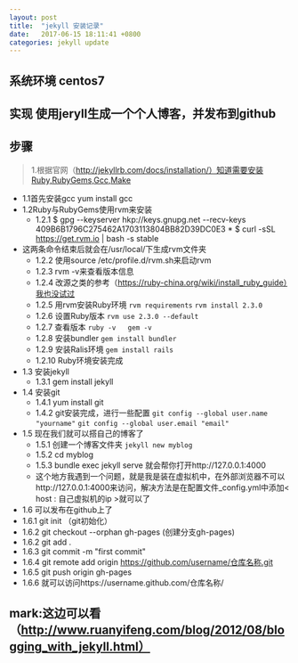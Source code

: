 ```yaml
---
layout: post
title:  "jekyll 安装记录"
date:   2017-06-15 18:11:41 +0800
categories: jekyll update
---
```

## 系统环境 centos7
## 实现     使用jeryll生成一个个人博客，并发布到github

## 步骤
> 1.根据官网（http://jekyllrb.com/docs/installation/）知道需要安装Ruby,RubyGems,Gcc,Make
 * 1.1首先安装gcc yum install gcc
 * 1.2Ruby与RubyGems使用rvm来安装
    * 1.2.1 $ gpg --keyserver hkp://keys.gnupg.net --recv-keys 409B6B1796C275462A1703113804BB82D39DC0E3
           * $ curl -sSL https://get.rvm.io | bash -s stable
  * 这两条命令结束后就会在/usr/local/下生成rvm文件夹
    * 1.2.2 使用source /etc/profile.d/rvm.sh来启动rvm
    * 1.2.3 rvm -v来查看版本信息
    * 1.2.4 改源之类的参考（https://ruby-china.org/wiki/install_ruby_guide）我也没试过
    * 1.2.5 用rvm安装Ruby环境
         ``` rvm requirements ```
         ``` rvm install 2.3.0 ```
    * 1.2.6 设置Ruby版本 
        ``` rvm use 2.3.0 --default ```
    * 1.2.7 查看版本
        ``` ruby -v   gem -v ```
    * 1.2.8 安装bundler
        ``` gem install bundler ```
    * 1.2.9 安装Ralis环境
        ``` gem install rails ```
    * 1.2.10 Ruby环境安装完成
 * 1.3 安装jekyll
    * 1.3.1 gem install jekyll
 * 1.4 安装git
    * 1.4.1 yum install git
    * 1.4.2 git安装完成，进行一些配置
         ``` git config --global user.name "yourname" ```
         ``` git config --global user.email "email" ```
 * 1.5 现在我们就可以搭自己的博客了
   * 1.5.1 创建一个博客文件夹
         ``` jekyll new myblog ```
   * 1.5.2 cd myblog
   * 1.5.3 bundle exec jekyll serve
          就会帮你打开http://127.0.0.1:4000
   * 这个地方我遇到一个问题，就是我是装在虚拟机中，在外部浏览器不可以http://127.0.0.1:4000来访问，解决方法是在配置文件_config.yml中添加< host : 自己虚拟机的ip >就可以了
 * 1.6 可以发布在github上了
  *  1.6.1 git init （git初始化）
  *  1.6.2 git checkout --orphan gh-pages (创建分支gh-pages)
  *  1.6.2 git add .
  *  1.6.3 git commit -m "first commit"
  *  1.6.4 git remote add origin https://github.com/username/仓库名称.git
  *  1.6.5 git push origin gh-pages
  *  1.6.6 就可以访问https://username.github.com/仓库名称/
  
  ## mark:这边可以看（http://www.ruanyifeng.com/blog/2012/08/blogging_with_jekyll.html）   
